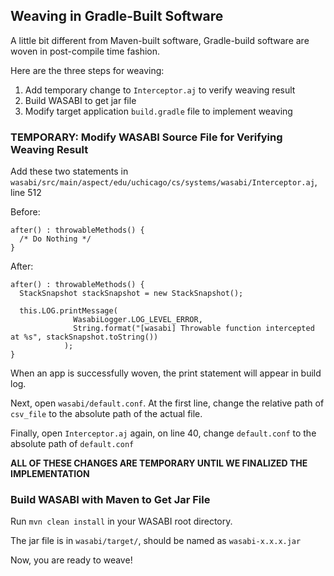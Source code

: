 ## Weaving in Gradle-Built Software

A little bit different from Maven-built software, Gradle-build software are woven in post-compile time fashion.

Here are the three steps for weaving:
1. Add temporary change to `Interceptor.aj` to verify weaving result
2. Build WASABI to get jar file
3. Modify target application `build.gradle` file to implement weaving

### TEMPORARY: Modify WASABI Source File for Verifying Weaving Result
Add these two statements in `wasabi/src/main/aspect/edu/uchicago/cs/systems/wasabi/Interceptor.aj`, line 512

Before:
```
after() : throwableMethods() {
  /* Do Nothing */
}
```

After:
```
after() : throwableMethods() {
  StackSnapshot stackSnapshot = new StackSnapshot();

  this.LOG.printMessage(
              WasabiLogger.LOG_LEVEL_ERROR, 
              String.format("[wasabi] Throwable function intercepted at %s", stackSnapshot.toString())
            );
}
```

When an app is successfully woven, the print statement will appear in build log.

Next, open `wasabi/default.conf`. At the first line, change the relative path of `csv_file` to the absolute path of the actual file.

Finally, open `Interceptor.aj` again, on line 40, change `default.conf` to the absolute path of `default.conf`

**ALL OF THESE CHANGES ARE TEMPORARY UNTIL WE FINALIZED THE IMPLEMENTATION**

### Build WASABI with Maven to Get Jar File
Run ``mvn clean install`` in your WASABI root directory. 

The jar file is in `wasabi/target/`, should be named as `wasabi-x.x.x.jar`

Now, you are ready to weave!
